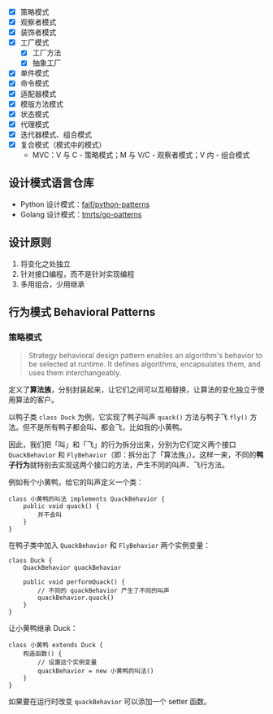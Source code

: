 - [x] 策略模式
- [x] 观察者模式
- [x] 装饰者模式
- [x] 工厂模式
  - [x] 工厂方法
  - [x] 抽象工厂
- [x] 单件模式
- [x] 命令模式
- [x] 适配器模式
- [x] 模版方法模式 
- [x] 状态模式
- [x] 代理模式
- [x] 迭代器模式、组合模式 
- [x] 复合模式（模式中的模式） 
  - MVC：V 与 C - 策略模式；M 与 V/C - 观察者模式；V 内 - 组合模式

## 设计模式语言仓库

- Python 设计模式：[faif/python-patterns](https://github.com/faif/python-patterns)
- Golang 设计模式：[tmrts/go-patterns](https://github.com/tmrts/go-patterns)

## 设计原则

1. 将变化之处独立
2. 针对接口编程，而不是针对实现编程
3. 多用组合，少用继承

## 行为模式 Behavioral Patterns

### 策略模式

> Strategy behavioral design pattern enables an algorithm's behavior to be selected at runtime.
> It defines algorithms, encapsulates them, and uses them interchangeably.

定义了**算法族**，分别封装起来，让它们之间可以互相替换，让算法的变化独立于使用算法的客户。

以鸭子类 `class Duck` 为例，它实现了鸭子叫声 `quack()` 方法与鸭子飞 `fly()` 方法。但不是所有鸭子都会叫、都会飞，比如我的小黄鸭。

因此，我们把「叫」和「飞」的行为拆分出来，分别为它们定义两个接口 `QuackBehavior` 和 `FlyBehavior`（即：拆分出了「算法族」）。这样一来，不同的**鸭子行为**就特别去实现这两个接口的方法，产生不同的叫声、飞行方法。

例如有个小黄鸭，给它的叫声定义一个类：

```
class 小黄鸭的叫法 implements QuackBehavior {
    public void quack() {
        并不会叫
    }
}
```

在鸭子类中加入 `QuackBehavior` 和 `FlyBehavior` 两个实例变量：

```
class Duck {
    QuackBehavior quackBehavior

    public void performQuack() {
        // 不同的 quackBehavior 产生了不同的叫声
        quackBehavior.quack()
    }
}
```

让小黄鸭继承 Duck：

```
class 小黄鸭 extends Duck {
    构造函数() {
        // 设置这个实例变量
        quackBehavior = new 小黄鸭的叫法()
    }
}
```

如果要在运行时改变 `quackBehavior` 可以添加一个 setter 函数。
